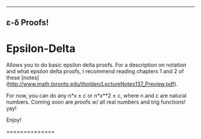 -------------
&epsilon;-&delta; Proofs!
-------------
Epsilon-Delta
=============


Allows you to do basic epsilon delta proofs.
For a description on notation and what epsilon delta proofs, I recommend reading chapters 1 and 2 of these [notes]
(http://www.math.toronto.edu/tholden/LectureNotes137_Preview.pdf).

For now, you can do any n\*x &plusmn; c or n\*x\*\*2 &plusmn; c, where n and c are natural numbers.
Coming soon are proofs w/ all real numbers and trig functions! yay!


Enjoy!

==============

